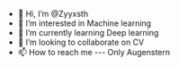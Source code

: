 - 👋 Hi, I’m @Zyyxsth
- 👀 I’m interested in Machine learning
- 🌱 I’m currently learning Deep learning
- 💞️ I’m looking to collaborate on CV
- 📫 How to reach me --- Only Augenstern 

<!---
Zyyxsth/Zyyxsth is a ✨ special ✨ repository because its `README.md` (this file) appears on your GitHub profile.
You can click the Preview link to take a look at your changes.
--->
